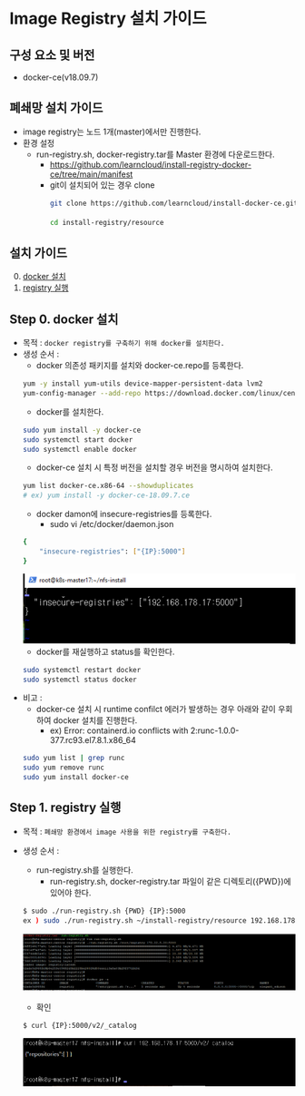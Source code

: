# Image Registry 설치 가이드

## 구성 요소 및 버전
* docker-ce(v18.09.7)

## 폐쇄망 설치 가이드
* image registry는 노드 1개(master)에서만 진행한다.
* 환경 설정
    * run-registry.sh, docker-registry.tar를 Master 환경에 다운로드한다.
        * https://github.com/learncloud/install-registry-docker-ce/tree/main/manifest
        * git이 설치되어 있는 경우 clone
           ```bash
           git clone https://github.com/learncloud/install-docker-ce.git
	   
           cd install-registry/resource
           ```

## 설치 가이드
0. [docker 설치](#step-0-docker-%EC%84%A4%EC%B9%98)
1. [registry 실행](#step-1-registry-%EC%8B%A4%ED%96%89)

## Step 0. docker 설치
* 목적 : `docker registry를 구축하기 위해 docker를 설치한다.`
* 생성 순서 :
    * docker 의존성 패키지를 설치와 docker-ce.repo를 등록한다.
    ```bash
    yum -y install yum-utils device-mapper-persistent-data lvm2
    yum-config-manager --add-repo https://download.docker.com/linux/centos/docker-ce.repo
    ```
    * docker를 설치한다.
    ```bash
    sudo yum install -y docker-ce
    sudo systemctl start docker
    sudo systemctl enable docker
    ```
    * docker-ce 설치 시 특정 버전을 설치할 경우 버전을 명시하여 설치한다.
    ```bash
    yum list docker-ce.x86-64 --showduplicates
    # ex) yum install -y docker-ce-18.09.7.ce
    ```
    * docker damon에 insecure-registries를 등록한다.
        * sudo vi /etc/docker/daemon.json
    ```bash
    {
        "insecure-registries": ["{IP}:5000"]
    }
    ```
  ![image](figure/docker_registry.png)
    * docker를 재실행하고 status를 확인한다.
    ```bash
    sudo systemctl restart docker
    sudo systemctl status docker
    ```    
* 비고 :
    * docker-ce 설치 시 runtime confilct 에러가 발생하는 경우 아래와 같이 우회하여 docker 설치를 진행한다.
      *  ex) Error: containerd.io conflicts with 2:runc-1.0.0-377.rc93.el7.8.1.x86_64
	 ```bash
    sudo yum list | grep runc
    sudo yum remove runc
    sudo yum install docker-ce
	 ``` 
## Step 1. registry 실행
* 목적 : `폐쇄망 환경에서 image 사용을 위한 registry를 구축한다.`
* 생성 순서 :
    * run-registry.sh를 실행한다.
        * run-registry.sh, docker-registry.tar 파일이 같은 디렉토리({PWD})에 있어야 한다.
    ```bash
    $ sudo ./run-registry.sh {PWD} {IP}:5000
    ex ) sudo ./run-registry.sh ~/install-registry/resource 192.168.178.17:5000
    ```
  ![image](figure/registry.PNG)

    * 확인
    ```bash
    $ curl {IP}:5000/v2/_catalog
    ```
  ![image](figure/catalog.png)
